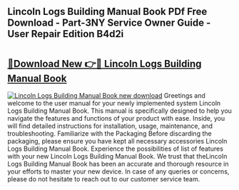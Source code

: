 ## Lincoln Logs Building Manual Book PDf Free Download - Part-3NY Service Owner Guide - User Repair Edition B4d2i

# <h2><a href="http://bc13673.oget.top/?id=Lincoln+Logs+Building+Manual+Book">🔗Download New 👉🔴 Lincoln Logs Building Manual Book</a></h2>

[![Lincoln Logs Building Manual Book new download](https://i.imgur.com/5g1atiW.png)](http://bc13673.oget.top/?id=Lincoln+Logs+Building+Manual+Book)
Greetings and welcome to the user manual for your newly implemented system Lincoln Logs Building Manual Book. This manual is specifically designed to help you navigate the features and functions of your product with ease. Inside, you will find detailed instructions for installation, usage, maintenance, and troubleshooting. Familiarize with the Packaging Before discarding the packaging, please ensure you have kept all necessary accessories Lincoln Logs Building Manual Book. Experience the possibilities of list of features with your new Lincoln Logs Building Manual Book. We trust that theLincoln Logs Building Manual Book has been an accurate and thorough resource in your efforts to master your new device. In case of any queries or concerns, please do not hesitate to reach out to our customer service team.
